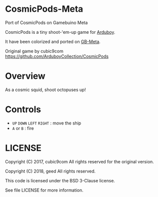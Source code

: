 # CosmicPods-Meta

Port of CosmicPods on Gamebuino Meta

CosmicPods is a tiny shoot-'em-up game for [Arduboy](https://arduboy.com/).

It have been colorized and ported on [GB-Meta](https://gamebuino.com).

Original game by cubic9com
https://github.com/ArduboyCollection/CosmicPods

# Overview

As a cosmic squid, shoot octopuses up!

# Controls

- `UP` `DOWN` `LEFT` `RIGHT` : move the ship
- `A` or `B` : fire

# LICENSE

Copyright (C) 2017, cubic9com All rights reserved for the original version.

Copyright (C) 2018, geed All rights reserved.

This code is licensed under the BSD 3-Clause license.

See file LICENSE for more information.
